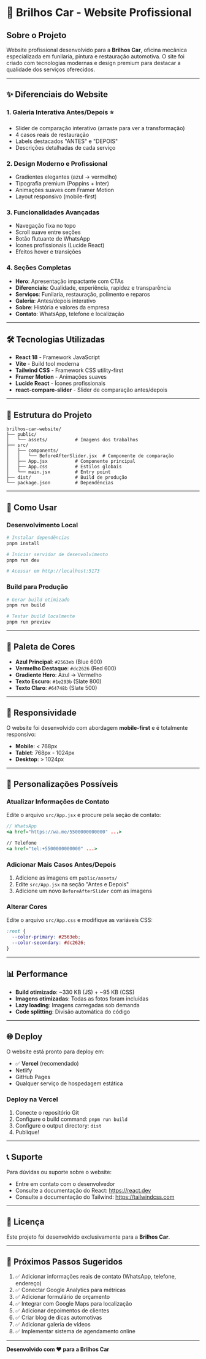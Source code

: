 # 🚗 Brilhos Car - Website Profissional

## Sobre o Projeto

Website profissional desenvolvido para a **Brilhos Car**, oficina mecânica especializada em funilaria, pintura e restauração automotiva. O site foi criado com tecnologias modernas e design premium para destacar a qualidade dos serviços oferecidos.

---

## ✨ Diferenciais do Website

### 1. **Galeria Interativa Antes/Depois** ⭐
- Slider de comparação interativo (arraste para ver a transformação)
- 4 casos reais de restauração
- Labels destacados "ANTES" e "DEPOIS"
- Descrições detalhadas de cada serviço

### 2. **Design Moderno e Profissional**
- Gradientes elegantes (azul → vermelho)
- Tipografia premium (Poppins + Inter)
- Animações suaves com Framer Motion
- Layout responsivo (mobile-first)

### 3. **Funcionalidades Avançadas**
- Navegação fixa no topo
- Scroll suave entre seções
- Botão flutuante de WhatsApp
- Ícones profissionais (Lucide React)
- Efeitos hover e transições

### 4. **Seções Completas**
- **Hero**: Apresentação impactante com CTAs
- **Diferenciais**: Qualidade, experiência, rapidez e transparência
- **Serviços**: Funilaria, restauração, polimento e reparos
- **Galeria**: Antes/depois interativo
- **Sobre**: História e valores da empresa
- **Contato**: WhatsApp, telefone e localização

---

## 🛠️ Tecnologias Utilizadas

- **React 18** - Framework JavaScript
- **Vite** - Build tool moderna
- **Tailwind CSS** - Framework CSS utility-first
- **Framer Motion** - Animações suaves
- **Lucide React** - Ícones profissionais
- **react-compare-slider** - Slider de comparação antes/depois

---

## 📁 Estrutura do Projeto

```
brilhos-car-website/
├── public/
│   └── assets/          # Imagens dos trabalhos
├── src/
│   ├── components/
│   │   └── BeforeAfterSlider.jsx  # Componente de comparação
│   ├── App.jsx          # Componente principal
│   ├── App.css          # Estilos globais
│   └── main.jsx         # Entry point
├── dist/                # Build de produção
└── package.json         # Dependências
```

---

## 🚀 Como Usar

### Desenvolvimento Local

```bash
# Instalar dependências
pnpm install

# Iniciar servidor de desenvolvimento
pnpm run dev

# Acessar em http://localhost:5173
```

### Build para Produção

```bash
# Gerar build otimizado
pnpm run build

# Testar build localmente
pnpm run preview
```

---

## 🎨 Paleta de Cores

- **Azul Principal**: `#2563eb` (Blue 600)
- **Vermelho Destaque**: `#dc2626` (Red 600)
- **Gradiente Hero**: Azul → Vermelho
- **Texto Escuro**: `#1e293b` (Slate 800)
- **Texto Claro**: `#64748b` (Slate 500)

---

## 📱 Responsividade

O website foi desenvolvido com abordagem **mobile-first** e é totalmente responsivo:

- **Mobile**: < 768px
- **Tablet**: 768px - 1024px
- **Desktop**: > 1024px

---

## 🔧 Personalizações Possíveis

### Atualizar Informações de Contato

Edite o arquivo `src/App.jsx` e procure pela seção de contato:

```jsx
// WhatsApp
<a href="https://wa.me/5500000000000" ...>

// Telefone
<a href="tel:+5500000000000" ...>
```

### Adicionar Mais Casos Antes/Depois

1. Adicione as imagens em `public/assets/`
2. Edite `src/App.jsx` na seção "Antes e Depois"
3. Adicione um novo `BeforeAfterSlider` com as imagens

### Alterar Cores

Edite o arquivo `src/App.css` e modifique as variáveis CSS:

```css
:root {
  --color-primary: #2563eb;
  --color-secondary: #dc2626;
}
```

---

## 📊 Performance

- **Build otimizado**: ~330 KB (JS) + ~95 KB (CSS)
- **Imagens otimizadas**: Todas as fotos foram incluídas
- **Lazy loading**: Imagens carregadas sob demanda
- **Code splitting**: Divisão automática do código

---

## 🌐 Deploy

O website está pronto para deploy em:
- ✅ **Vercel** (recomendado)
- Netlify
- GitHub Pages
- Qualquer serviço de hospedagem estática

### Deploy na Vercel

1. Conecte o repositório Git
2. Configure o build command: `pnpm run build`
3. Configure o output directory: `dist`
4. Publique!

---

## 📞 Suporte

Para dúvidas ou suporte sobre o website:
- Entre em contato com o desenvolvedor
- Consulte a documentação do React: https://react.dev
- Consulte a documentação do Tailwind: https://tailwindcss.com

---

## 📝 Licença

Este projeto foi desenvolvido exclusivamente para a **Brilhos Car**.

---

## 🎯 Próximos Passos Sugeridos

1. ✅ Adicionar informações reais de contato (WhatsApp, telefone, endereço)
2. ✅ Conectar Google Analytics para métricas
3. ✅ Adicionar formulário de orçamento
4. ✅ Integrar com Google Maps para localização
5. ✅ Adicionar depoimentos de clientes
6. ✅ Criar blog de dicas automotivas
7. ✅ Adicionar galeria de vídeos
8. ✅ Implementar sistema de agendamento online

---

**Desenvolvido com ❤️ para a Brilhos Car**
